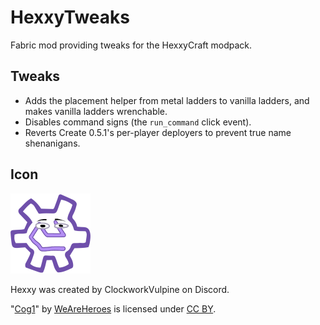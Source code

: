 # HexxyTweaks

Fabric mod providing tweaks for the HexxyCraft modpack.

## Tweaks

* Adds the placement helper from metal ladders to vanilla ladders, and makes vanilla ladders wrenchable.
* Disables command signs (the `run_command` click event).
* Reverts Create 0.5.1's per-player deployers to prevent true name shenanigans.

## Icon

<img src="src/main/resources/assets/hexxytweaks/icon.png" alt="Hexxy surrounded by hand-drawn cogwheel" width="128" />

Hexxy was created by ClockworkVulpine on Discord.

"[Cog1](https://www.svgrepo.com/svg/509628/cog1)" by [WeAreHeroes](https://www.weareheroes.digital/resources/drawicons) is licensed under [CC BY](https://creativecommons.org/licenses/by/2.0/).
